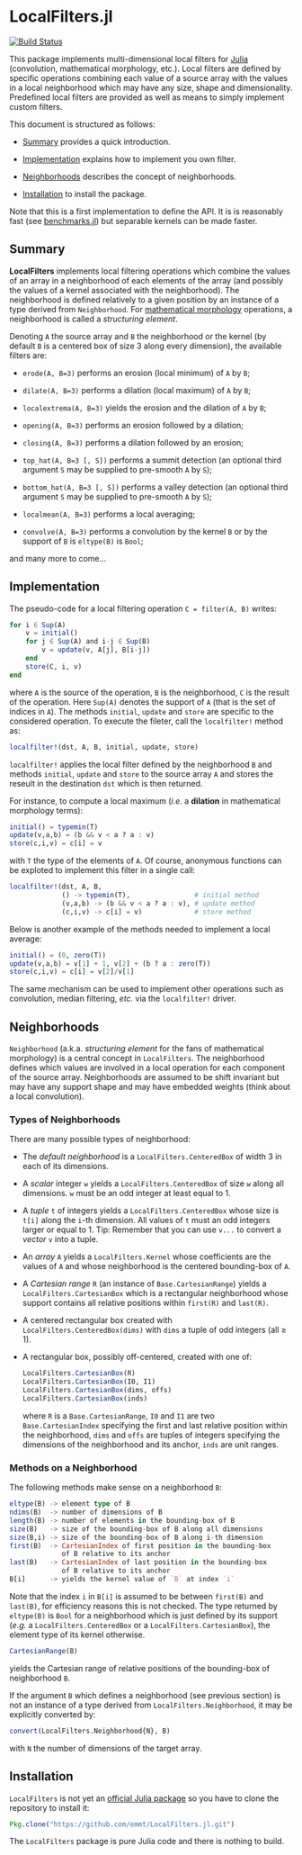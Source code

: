 # LocalFilters.jl

[![Build Status](https://travis-ci.org/emmt/LocalFilters.jl.svg?branch=master)](https://travis-ci.org/emmt/LocalFilters.jl)

This package implements multi-dimensional local filters for
[Julia](http://julialang.org/) (convolution, mathematical morphology, etc.).
Local filters are defined by specific operations combining each value of a
source array with the values in a local neighborhood which may have any size,
shape and dimensionality.  Predefined local filters are provided as well as
means to simply implement custom filters.

This document is structured as follows:

* [Summary](#summary) provides a quick introduction.

* [Implementation](#implementation) explains how to implement you own filter.

* [Neighborhoods](#neighborhoods) describes the concept of neighborhoods.

* [Installation](#installation) to install the package.

Note that this is a first implementation to define the API.  It is is
reasonably fast (see [benchmarks.jl](src/benchmarks.jl)) but separable kernels
can be made faster.


## Summary

**LocalFilters** implements local filtering operations which combine the values
of an array in a neighborhood of each elements of the array (and possibly the
values of a kernel associated with the neighborhood).  The neighborhood is
defined relatively to a given position by an instance of a type derived from
`Neighborhood`.  For
[mathematical morphology](https://en.wikipedia.org/wiki/Mathematical_morphology)
operations, a neighborhood is called a *structuring element*.

Denoting `A` the source array and `B` the neighborhood or the kernel (by
default `B` is a centered box of size 3 along every dimension), the available
filters are:

* `erode(A, B=3)` performs an erosion (local minimum) of `A` by `B`;

* `dilate(A, B=3)` performs a dilation (local maximum) of `A` by `B`;

* `localextrema(A, B=3)` yields the erosion and the dilation of `A` by `B`;

* `opening(A, B=3)` performs an erosion followed by a dilation;

* `closing(A, B=3)` performs a dilation followed by an erosion;

* `top_hat(A, B=3 [, S])` performs a summit detection (an optional third
  argument `S` may be supplied to pre-smooth `A` by `S`);

* `bottom_hat(A, B=3 [, S])` performs a valley detection (an optional third
  argument `S` may be supplied to pre-smooth `A` by `S`);

* `localmean(A, B=3)` performs a local averaging;

* `convolve(A, B=3)` performs a convolution by the kernel `B` or by the support
  of `B` is `eltype(B)` is `Bool`;

and many more to come...


## Implementation

The pseudo-code for a local filtering operation `C = filter(A, B)` writes:

```julia
for i ∈ Sup(A)
    v = initial()
    for j ∈ Sup(A) and i-j ∈ Sup(B)
        v = update(v, A[j], B[i-j])
    end
    store(C, i, v)
end
```

where `A` is the source of the operation, `B` is the neighborhood, `C` is the
result of the operation.  Here `Sup(A)` denotes the support of `A` (that is the
set of indices in `A`).  The methods `initial`, `update` and `store` are
specific to the considered operation.  To execute the fileter, call the
`localfilter!` method as:

```julia
localfilter!(dst, A, B, initial, update, store)
```

`localfilter!` applies the local filter defined by the neighborhood `B` and
methods `initial`, `update` and `store` to the source array `A` and stores the
reseult in the destination `dst` which is then returned.

For instance, to compute a local maximum (*i.e.* a **dilation** in mathematical
morphology terms):

```julia
initial() = typemin(T)
update(v,a,b) = (b && v < a ? a : v)
store(c,i,v) = c[i] = v
```

with `T` the type of the elements of `A`.  Of course, anonymous functions can
be exploted to implement this filter in a single call:

```julia
localfilter!(dst, A, B,
             () -> typemin(T),                # initial method
             (v,a,b) -> (b && v < a ? a : v), # update method
             (c,i,v) -> c[i] = v)             # store method
```

Below is another example of the methods needed to implement a local average:

```julia
initial() = (0, zero(T))
update(v,a,b) = v[1] + 1, v[2] + (b ? a : zero(T))
store(c,i,v) = c[i] = v[2]/v[1]
```

The same mechanism can be used to implement other operations such as
convolution, median filtering, *etc.* via the `localfilter!` driver.


## Neighborhoods

`Neighborhood` (a.k.a. *structuring element* for the fans of mathematical
morphology) is a central concept in `LocalFilters`.  The neighborhood defines
which values are involved in a local operation for each component of the source
array.  Neighborhoods are assumed to be shift invariant but may have any
support shape and may have embedded weights (think about a local convolution).


### Types of Neighborhoods

There are many possible types of neighborhood:

* The *default neighborhood* is a `LocalFilters.CenteredBox` of width 3 in each
  of its dimensions.

* A *scalar* integer `w` yields a `LocalFilters.CenteredBox` of size `w` along
  all dimensions.  `w` must be an odd integer at least equal to 1.

* A *tuple* `t` of integers yields a `LocalFilters.CenteredBox` whose size is
  `t[i]` along the `i`-th dimension.  All values of `t` must an odd integers
  larger or equal to 1.  Tip: Remember that you can use `v...` to convert a
  *vector* `v` into a tuple.

* An *array* `A` yields a `LocalFilters.Kernel` whose coefficients are the
  values of `A` and whose neighborhood is the centered bounding-box of `A`.

* A *Cartesian range* `R` (an instance of `Base.CartesianRange`) yields a
  `LocalFilters.CartesianBox` which is a rectangular neighborhood whose support
  contains all relative positions within `first(R)` and `last(R)`.

* A centered rectangular box created with `LocalFilters.CenteredBox(dims)`
  with `dims` a tuple of odd integers (all ≥ 1).

* A rectangular box, possibly off-centered, created with one of:

  ```julia
  LocalFilters.CartesianBox(R)
  LocalFilters.CartesianBox(I0, I1)
  LocalFilters.CartesianBox(dims, offs)
  LocalFilters.CartesianBox(inds)
  ```

  where `R` is a `Base.CartesianRange`, `I0` and `I1` are two
  `Base.CartesianIndex` specifying the first and last relative position within
  the neighborhood, `dims` and `offs` are tuples of integers specifying the
  dimensions of the neighborhood and its anchor, `inds` are unit ranges.


### Methods on a Neighborhood

The following methods make sense on a neighborhood `B`:

```julia
eltype(B) -> element type of B
ndims(B)  -> number of dimensions of B
length(B) -> number of elements in the bounding-box of B
size(B)   -> size of the bounding-box of B along all dimensions
size(B,i) -> size of the bounding-box of B along i-th dimension
first(B)  -> CartesianIndex of first position in the bounding-box
             of B relative to its anchor
last(B)   -> CartesianIndex of last position in the bounding-box
             of B relative to its anchor
B[i]      -> yields the kernel value of `B` at index `i`
```

Note that the index `i` in `B[i]` is assumed to be between `first(B)` and
`last(B)`, for efficiency reasons this is not checked.  The type returned by
`eltype(B)` is `Bool` for a neighborhood which is just defined by its support
(*e.g.* a `LocalFilters.CenteredBox` or a `LocalFilters.CartesianBox`), the
element type of its kernel otherwise.

```julia
CartesianRange(B)
```

yields the Cartesian range of relative positions of the bounding-box of
neighborhood `B`.

If the argument `B` which defines a neighborhood (see previous section) is not
an instance of a type derived from `LocalFilters.Neighborhood`, it may be
explicitly converted by:

```julia
convert(LocalFilters.Neighborhood{N}, B)
```

with `N` the number of dimensions of the target array.


## Installation

`LocalFilters` is not yet an
[official Julia package](https://pkg.julialang.org/) so you have to clone the
repository to install it:

```julia
Pkg.clone("https://github.com/emmt/LocalFilters.jl.git")
```

The `LocalFilters` package is pure Julia code and there is nothing to build.
